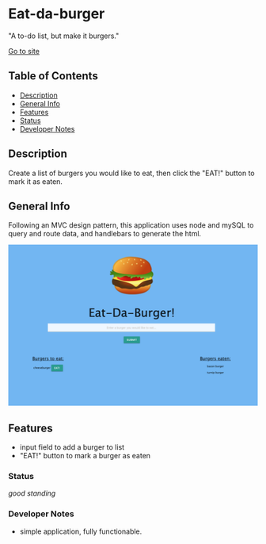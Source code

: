 # Eat-da-burger
"A to-do list, but make it burgers."

[Go to site](https://mysterious-retreat-76765.herokuapp.com) 

## Table of Contents
* [Description](#Description)
* [General Info](#General-Info)
* [Features](#Features)
* [Status](#Status)
* [Developer Notes](#Developer-Notes)

## Description 
Create a list of burgers you would like to eat, then click the "EAT!" button to mark it as eaten.

## General Info 
Following an MVC design pattern, this application uses node and mySQL to query and route data, and handlebars to generate the html.


![Img of deployed app](/public/images/img.png)

## Features
* input field to add a burger to list
* "EAT!" button to mark a burger as eaten

### Status
_good standing_

### Developer Notes
- simple application, fully functionable. 

